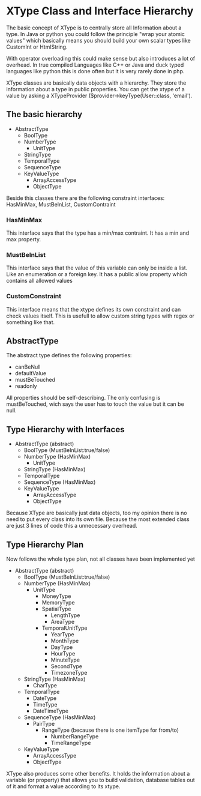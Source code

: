 # XType Class and Interface Hierarchy

The basic concept of XType is to centrally store all Information about a type. In Java or python you could follow the principle "wrap your atomic values" which basically means you should build your own scalar types like CustomInt or HtmlString.

With operator overloading this could make sense but also introduces a lot of overhead. In true compiled Languages like C++ or Java and duck typed languages like python this is done often but it is very rarely done in php.

XType classes are basically data objects with a hierarchy. They store the information about a type in public properties. You can get the xtype of a value by asking a XTypeProvider ($provider->keyType(User::class, 'email').

## The basic hierarchy


  * AbstractType
    * BoolType
    * NumberType
        * UnitType
    * StringType
    * TemporalType
    * SequenceType
    * KeyValueType
        * ArrayAccessType
        * ObjectType

Beside this classes there are the following constraint interfaces:
HasMinMax, MustBeInList, CustomContraint

### HasMinMax
This interface says that the type has a min/max contraint. It has a
min and max property.

### MustBeInList
This interface says that the value of this variable can only be inside a list. Like an enumeration or a foreign key. It has a public allow property which
contains all allowed values

### CustomConstraint
This interface means that the xtype defines its own constraint and can check values itself. This is usefull to allow custom string types with regex or something like that.

## AbstractType
The abstract type defines the following properties:

  * canBeNull
  * defaultValue
  * mustBeTouched
  * readonly

All properties should be self-describing. The only confusing is mustBeTouched, wich says the user has to touch the value but it can be null. 

## Type Hierarchy with Interfaces

 * AbstractType (abstract)
    * BoolType (MustBeInList:true/false)
    * NumberType (HasMinMax)
        * UnitType
    * StringType (HasMinMax)
    * TemporalType
    * SequenceType (HasMinMax)
    * KeyValueType
        * ArrayAccessType
        * ObjectType

Because XType are basically just data objects, too my opinion there is no need to put every class into its own file. Because the most extended class are just 3 lines of code this a unnecessary overhead.

## Type Hierarchy Plan

Now follows the whole type plan, not all classes have been implemented yet

 * AbstractType (abstract)
    * BoolType (MustBeInList:true/false)
    * NumberType (HasMinMax)
        * UnitType
            * MoneyType
            * MemoryType
            * SpatialType
               * LengthType
               * AreaType
            * TemporalUnitType
               * YearType
               * MonthType
               * DayType
               * HourType
               * MinuteType
               * SecondType
               * TimezoneType
    * StringType (HasMinMax)
       * CharType
    * TemporalType
        * DateType
        * TimeType
        * DateTimeType
    * SequenceType (HasMinMax)
        * PairType
            * RangeType (because there is one itemType for from/to)
               * NumberRangeType
               * TimeRangeType
    * KeyValueType
        * ArrayAccessType
        * ObjectType


XType also produces some other benefits. It holds the information about a variable (or property) that allows you to build validation, database tables out of it and format a value according to its xtype.
